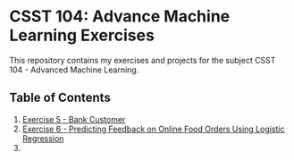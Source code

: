 # CSST 104: Advance Machine Learning Exercises
This repository contains my exercises and projects for the subject CSST 104 - Advanced Machine Learning.

## Table of Contents
1. [Exercise 5 - Bank Customer](../Exercise-5)
2. [Exercise 6 - Predicting Feedback on Online Food Orders Using Logistic Regression](../Exercise-6)
3. 
